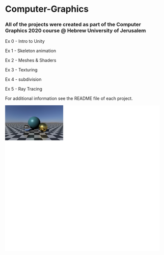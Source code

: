 # Computer-Graphics

### All of the projects were created as part of the Computer Graphics 2020 course @ Hebrew University of Jerusalem

Ex 0 - Intro to Unity

Ex 1 - Skeleton animation

Ex 2 - Meshes & Shaders

Ex 3 - Texturing

Ex 4 - subdivision

Ex 5 - Ray Tracing


For additional information see the README file of each project.


![picture](img5.png)




